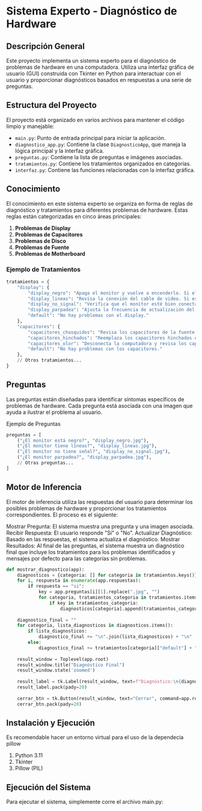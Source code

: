 # Sistema Experto - Diagnóstico de Hardware

## Descripción General

Este proyecto implementa un sistema experto para el diagnóstico de problemas de hardware en una computadora. Utiliza una interfaz gráfica de usuario (GUI) construida con Tkinter en Python para interactuar con el usuario y proporcionar diagnósticos basados en respuestas a una serie de preguntas.

## Estructura del Proyecto

El proyecto está organizado en varios archivos para mantener el código limpio y manejable:

- `main.py`: Punto de entrada principal para iniciar la aplicación.
- `diagnostico_app.py`: Contiene la clase `DiagnosticoApp`, que maneja la lógica principal y la interfaz gráfica.
- `preguntas.py`: Contiene la lista de preguntas e imágenes asociadas.
- `tratamientos.py`: Contiene los tratamientos organizados en categorías.
- `interfaz.py`: Contiene las funciones relacionadas con la interfaz gráfica.

## Conocimiento

El conocimiento en este sistema experto se organiza en forma de reglas de diagnóstico y tratamientos para diferentes problemas de hardware. Estas reglas están categorizadas en cinco áreas principales:

1. **Problemas de Display**
2. **Problemas de Capacitores**
3. **Problemas de Disco**
4. **Problemas de Fuente**
5. **Problemas de Motherboard**

### Ejemplo de Tratamientos

```python
tratamientos = {
    "display": {
        "display_negro": "Apaga el monitor y vuelve a encenderlo. Si el problema persiste, puede ser un fallo de la tarjeta gráfica o del monitor.",
        "display_lineas": "Revisa la conexión del cable de video. Si está bien conectado, puede ser necesario actualizar los controladores de la tarjeta gráfica o que la tarjeta esté dañada.",
        "display_no_signal": "Verifica que el monitor esté bien conectado a la computadora. Si el problema persiste, prueba con otro cable o monitor.",
        "display_parpadea": "Ajusta la frecuencia de actualización del monitor en la configuración de pantalla. Si el problema continúa, puede ser necesario reemplazar el monitor.",
        "default": "No hay problemas con el display."
    },
    "capacitores": {
        "capacitores_chasquidos": "Revisa los capacitores de la fuente de alimentación. Si están dañados, reemplázalos.",
        "capacitores_hinchados": "Reemplaza los capacitores hinchados en la placa madre o la fuente de alimentación.",
        "capacitores_olor": "Desconecta la computadora y revisa los capacitores. Si huelen a quemado, reemplázalos inmediatamente.",
        "default": "No hay problemas con los capacitores."
    },
    // Otros tratamientos...
}
```
## Preguntas

Las preguntas están diseñadas para identificar síntomas específicos de problemas de hardware. Cada pregunta está asociada con una imagen que ayuda a ilustrar el problema al usuario.

Ejemplo de Preguntas

```python
preguntas = [
    ("¿El monitor está negro?", "display_negro.jpg"),
    ("¿El monitor tiene líneas?", "display_lineas.jpg"),
    ("¿El monitor no tiene señal?", "display_no_signal.jpg"),
    ("¿El monitor parpadea?", "display_parpadea.jpg"),
    // Otras preguntas...
]
```
## Motor de Inferencia
El motor de inferencia utiliza las respuestas del usuario para determinar los posibles problemas de hardware y proporcionar los tratamientos correspondientes. El proceso es el siguiente:

Mostrar Pregunta: El sistema muestra una pregunta y una imagen asociada.
Recibir Respuesta: El usuario responde "Sí" o "No".
Actualizar Diagnóstico: Basado en las respuestas, el sistema actualiza el diagnóstico.
Mostrar Resultados: Al final de las preguntas, el sistema muestra un diagnóstico final que incluye los tratamientos para los problemas identificados y mensajes por defecto para las categorías sin problemas.

```python
def mostrar_diagnostico(app):
    diagnosticos = {categoria: [] for categoria in tratamientos.keys()}
    for i, respuesta in enumerate(app.respuestas):
        if respuesta == "si":
            key = app.preguntas[i][1].replace(".jpg", "")
            for categoria, tratamientos_categoria in tratamientos.items():
                if key in tratamientos_categoria:
                    diagnosticos[categoria].append(tratamientos_categoria[key])
    
    diagnostico_final = ""
    for categoria, lista_diagnosticos in diagnosticos.items():
        if lista_diagnosticos:
            diagnostico_final += "\n".join(lista_diagnosticos) + "\n"
        else:
            diagnostico_final += tratamientos[categoria]["default"] + "\n"
    
    result_window = Toplevel(app.root)
    result_window.title("Diagnóstico Final")
    result_window.state('zoomed')
    
    result_label = tk.Label(result_window, text=f"Diagnóstico:\n{diagnostico_final}", font=("Arial", 12), wraplength=1000, justify="left")
    result_label.pack(pady=20)
    
    cerrar_btn = tk.Button(result_window, text="Cerrar", command=app.root.quit)
    cerrar_btn.pack(pady=20)

```
## Instalación y Ejecución
Es recomendable hacer un entorno virtual para el uso de la dependecia pillow
1. Python 3.11 
2. Tkinter 
3. Pillow (PIL)

## Ejecución del Sistema
Para ejecutar el sistema, simplemente corre el archivo main.py:
